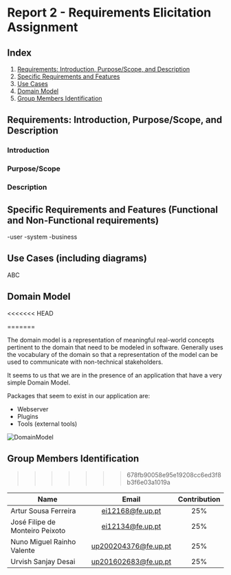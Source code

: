 # Report 2 - Requirements Elicitation Assignment 
## Index
1. [Requirements: Introduction, Purpose/Scope, and Description](#Requirements)
2. [Specific Requirements and Features](#SpecificReq)
3. [Use Cases](#UseCases)
4. [Domain Model](#DomainModel)
5. [Group Members Identification](#Group)

## Requirements: Introduction, Purpose/Scope, and Description <a name="Requirements"> </a>

### Introduction

### Purpose/Scope

### Description

## Specific Requirements and Features (Functional and Non-Functional requirements) <a name="SpecificReq"> </a>

-user
-system
-business

## Use Cases (including diagrams) <a name="UseCases"> </a>
ABC
## Domain Model <a name="DomainModel"> </a>

<<<<<<< HEAD

=======

The domain model is a representation of meaningful real-world concepts pertinent to the domain that need to be modeled in software. Generally uses the vocabulary of the domain so that a representation of the model can be used to communicate with non-technical stakeholders.

It seems to us that we are in the presence of an application that have a very simple Domain Model.


Packages that seem to exist in our application are:
- Webserver
- Plugins
- Tools (external tools)

![DomainModel](https://github.com/ei12134/summernote/blob/doc/requirements-elicitation/ESOF-docs/resources/domain_model.png)

## Group Members Identification <a name="Group"> </a>
>>>>>>> 678fb90058e95e19208cc6ed3f8b3f6e03a1019a

|               Name              |         Email        | Contribution |
|---------------------------------|:--------------------:|:------------:|
| Artur Sousa Ferreira            | ei12168@fe.up.pt     |      25%     |
| José Filipe de Monteiro Peixoto | ei12134@fe.up.pt     |      25%     |
| Nuno Miguel Rainho Valente      | up200204376@fe.up.pt |      25%     |
| Urvish Sanjay Desai                    | up201602683@fe.up.pt |      25%     |
